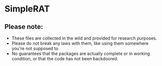 # SimpleRAT



## Please note: 

 - These files are collected in the wild and provided for research purposes. 
 - Please do not break any laws with them, like using them somewhere you're not supposed to.
 - No guarantees that the packages are actually complete or in working condition, or that the code has not been backdoored.
 
